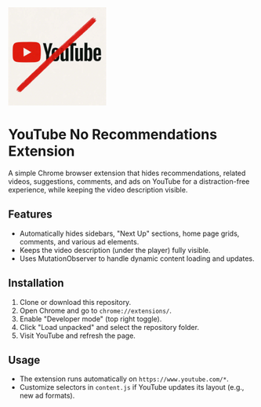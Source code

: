 <img src="icons/icon128.png" alt="Логотип YouTube No Recommendations" width="200" />

# YouTube No Recommendations Extension

A simple Chrome browser extension that hides recommendations, related videos, suggestions, comments, and ads on YouTube for a distraction-free experience, while keeping the video description visible.

## Features
- Automatically hides sidebars, "Next Up" sections, home page grids, comments, and various ad elements.
- Keeps the video description (under the player) fully visible.
- Uses MutationObserver to handle dynamic content loading and updates.

## Installation
1. Clone or download this repository.
2. Open Chrome and go to `chrome://extensions/`.
3. Enable "Developer mode" (top right toggle).
4. Click "Load unpacked" and select the repository folder.
5. Visit YouTube and refresh the page.

## Usage
- The extension runs automatically on `https://www.youtube.com/*`.
- Customize selectors in `content.js` if YouTube updates its layout (e.g., new ad formats).

